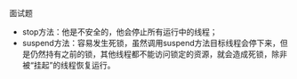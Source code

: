 面试题

- stop方法：他是不安全的，他会停止所有运行中的线程；
- suspend方法：容易发生死锁，虽然调用suspend方法目标线程会停下来，但是仍然持有之前的锁，其他线程都不能访问锁定的资源，就会造成死锁，除非被“挂起”的线程恢复运行。